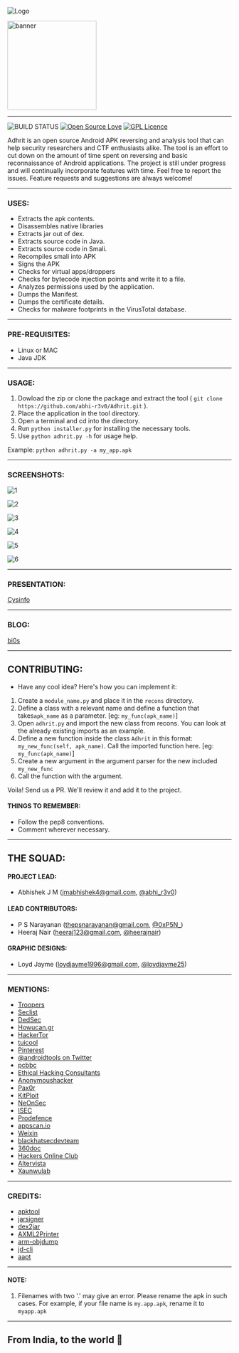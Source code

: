 ![Logo](Docs/logo/banner.png)

<img src="/Docs/logo/banner.png" alt="banner" style="width: 200px;"/>

---

![BUILD STATUS](https://travis-ci.org/abhi-r3v0/Adhrit.svg?branch=master)   [![Open Source Love](https://badges.frapsoft.com/os/v2/open-source.svg?v=103)](https://www.github.com/abhi-r3v0/Adhrit)  [![GPL Licence](https://badges.frapsoft.com/os/gpl/gpl.png?v=103)](https://www.github.com/abhi-r3v0/Adhrit)


Adhrit is an open source Android APK reversing and analysis tool that can help security researchers and CTF enthusiasts alike. The tool is an effort to cut down on the amount of time spent on reversing and basic reconnaissance of Android applications. The project is still under progress and will continually incorporate features with time. Feel free to report the issues. Feature requests and suggestions are always welcome! 

---

### USES:

* Extracts the apk contents.
* Disassembles native libraries
* Extracts jar out of dex.
* Extracts source code in Java.
* Extracts source code in Smali. 
* Recompiles smali into APK
* Signs the APK
* Checks for virtual apps/droppers
* Checks for bytecode injection points and write it to a file.
* Analyzes permissions used by the application.
* Dumps the Manifest.
* Dumps the certificate details.
* Checks for malware footprints in the VirusTotal database.  

---

### PRE-REQUISITES:

* Linux or MAC
* Java JDK

---

### USAGE:

1. Dowload the zip or clone the package and extract the tool ( ```git clone https://github.com/abhi-r3v0/Adhrit.git``` ).
2. Place the application in the tool directory. 
3. Open a terminal and cd into the directory.
4. Run ```python installer.py``` for installing the necessary tools.
5. Use ```python adhrit.py -h``` for usage help.

Example:  ```python adhrit.py -a my_app.apk```

---

### SCREENSHOTS:


![1](Docs/images/1.png)


![2](Docs/images/2.png)


![3](Docs/images/3.png)


![4](Docs/images/4.png)


![5](Docs/images/5.png)


![6](Docs/images/6.png)

---

### PRESENTATION:

[Cysinfo](https://cysinfo.com/12th-meetup-analysis-android-apk-using-adhrit/)

---

### BLOG:

[bi0s](https://amritabi0s.wordpress.com/2017/09/24/adhrit-android-apk-reconnaissance-tool)

---

## CONTRIBUTING:

* Have any cool idea? Here's how you can implement it:

1. Create a ```module_name.py``` and place it in the ```recons``` directory.
2. Define a class with a relevant name and define a function that takes```apk_name``` as a parameter. [eg: ```my_func(apk_name)```]
3. Open ```adhrit.py``` and import the new class from recons. You can look at the already existing imports as an example.
4. Define a new function inside the class ```Adhrit``` in this format: ```my_new_func(self, apk_name)```. Call the imported function here. [eg: ```my_func(apk_name)```]
5. Create a new argument in the argument parser for the new included ```my_new_func```
6. Call the function with the argument.

Voila! Send us a PR. We'll review it and add it to the project.

#### THINGS TO REMEMBER:

* Follow the pep8 conventions.
* Comment wherever necessary.

---

## THE SQUAD:

#### PROJECT LEAD:

* Abhishek J M (jmabhishek4@gmail.com, [@abhi_r3v0](https://twitter.com/abhi_r3v0))

#### LEAD CONTRIBUTORS:

* P S Narayanan (thepsnarayanan@gmail.com, [@0xP5N_](https://twitter.com/0xP5N_))
* Heeraj Nair (heeraj123@gmail.com, [@heerajnair](https://twitter.com/heerajnair))

#### GRAPHIC DESIGNS:

* Loyd Jayme (loydjayme1996@gmail.com, [@loydjayme25](https://github.com/loydjayme25))

---

### MENTIONS:

* [Troopers](https://twitter.com/WEareTROOPERS/status/965291867519770624)
* [Seclist](http://seclist.us/adhrit-is-an-open-source-android-apk-ripping-tool.html)
* [DedSec](https://www.dedsecinside.com/security/adhrit-android-recon-tool)
* [Howucan.gr](https://howucan.gr/scripts-tools/1531-adhrit-android-apk-ripping-tool-that-does-a-basic-recon-on-the-provided-apk-file)
* [HackerTor](https://hackertor.com/2016/12/30/adhrit-is-an-open-source-android-apk-ripping-tool/)
* [tuicool](https://www.tuicool.com/articles/r6jQzii)
* [Pinterest](https://in.pinterest.com/pin/396246467200088526/)
* [@androidtools on Twitter](https://twitter.com/search?q=%23androidtools%20adhrit&src=typd)
* [pcbbc](http://pcbbc.site.mobi/templates/mobile/facade_transcoder_iframe.php?u=%2Ftopics%2Fsmali%3Fimz_s%3Duresuqnlic5v64irhbuf1k8k94&lang=en)
* [Ethical Hacking Consultants](https://blog.ehcgroup.io/index.php/2018/03/30/adhrit-herramienta-de-analisis-e-inversion-de-android-apk-que-puede-ayudar-a-los-investigadores-de-seguridad-y-a-los-entusiastas-de-ctf-por-igual/)
* [Anonymoushacker](https://www.anonymoushacker.com.br/2018/04/adhrit-android-apk-reversao-e.html)
* [Pax0r](https://pax0r.com/feed-items/adhrit-android-apk-reversing-and-analysis-tool-that-can-help-secuity-researchers-and-ctf-enthusiasts-alike/)
* [KitPloit](https://www.kitploit.com/2018/03/adhrit-android-apk-reversing-and.html?utm_source=feedburner&utm_medium=feed&utm_campaign=Feed:+PentestTools+(PenTest+Tools))
* [NeOnSec](https://neonsec.com/adhrit-android-apk-analysis/)
* [ISEC](https://isec.ne.jp/wp-content/uploads/2018/04/120Adhrit.pdf)
* [Prodefence](http://www.prodefence.org/adhrit-android-apk-reversing-and-analysis-tool-that-can-help-secuity-researchers-and-ctf-enthusiasts-alike/)
* [appscan.io](https://open.appscan.io/article-905.html)
* [Weixin](https://mp.weixin.qq.com/s?__biz=MzI1ODEzMzIyOQ==&mid=2650996567&idx=1&sn=dbd6ecc33b969b466956c36861cbe045)
* [blackhatsecdevteam](https://blackhatsecdevteam.blogspot.in/2018/03/adhrit-android-apk-reversing-and.html)
* [360doc](http://www.360doc.com/content/18/0330/08/31784658_741433742.shtml)
* [Hackers Online Club](https://blog.hackersonlineclub.com/2018/04/adhrit-android-recon-tool.html?m=1)
* [Altervista](https://hakersketajne.altervista.org/1591/adhrit-the-android-recon-tool/2018/)
* [Xaunwulab](http://xuanwulab.github.io/cn/secnews/2018/03/30/index.html)


---

### CREDITS:

* [apktool](https://ibotpeaches.github.io/Apktool/)
* [jarsigner](https://github.com/appium/sign)
* [dex2jar](https://github.com/pxb1988/dex2jar)
* [AXML2Printer](https://code.google.com/archive/p/android4me/downloads)
* [arm-objdump](https://linux.die.net/man/1/arm-linux-gnu-objdump)
* [jd-cli](https://github.com/kwart/jd-cmd)
* [aapt](https://developer.android.com/studio/command-line/index.html)

---

#### NOTE:

1. Filenames with two '.' may give an error. Please rename the apk in such cases.
For example, if your file name is ```my.app.apk```, rename it to ```myapp.apk```

---

## From India, to the world :blue_heart:


